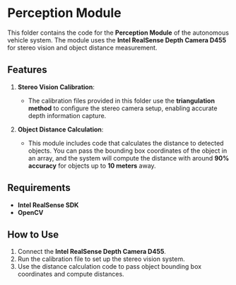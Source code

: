 # Perception Module

This folder contains the code for the **Perception Module** of the autonomous vehicle system. The module uses the **Intel RealSense Depth Camera D455** for stereo vision and object distance measurement.

## Features

1. **Stereo Vision Calibration**:
   - The calibration files provided in this folder use the **triangulation method** to configure the stereo camera setup, enabling accurate depth information capture.

2. **Object Distance Calculation**:
   - This module includes code that calculates the distance to detected objects. You can pass the bounding box coordinates of the object in an array, and the system will compute the distance with around **90% accuracy** for objects up to **10 meters** away.

## Requirements

- **Intel RealSense SDK**
- **OpenCV**

## How to Use

1. Connect the **Intel RealSense Depth Camera D455**.
2. Run the calibration file to set up the stereo vision system.
3. Use the distance calculation code to pass object bounding box coordinates and compute distances.

